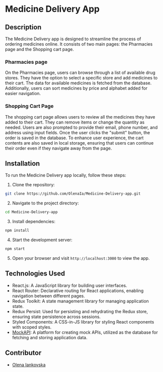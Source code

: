 # Medicine Delivery App

## Description

The Medicine Delivery app is designed to streamline the process of ordering
medicines online. It consists of two main pages: the Pharmacies page and the
Shopping cart page.

### Pharmacies page

On the Pharmacies page, users can browse through a list of available drug
stores. They have the option to select a specific store and add medicines to
their cart. The data for available medicines is fetched from the database.
Additionally, users can sort medicines by price and alphabet added for easier
navigation.

### Shopping Cart Page

The shopping cart page allows users to review all the medicines they have added
to their cart. They can remove items or change the quantity as needed. Users are
also prompted to provide their email, phone number, and address using input
fields. Once the user clicks the "submit" button, the order is saved in the
database. To enhance user experience, the cart contents are also saved in local
storage, ensuring that users can continue their order even if they navigate away
from the page.

## Installation

To run the Medicine Delivery app locally, follow these steps:

1. Clone the repository:

```bash
git clone https://github.com/OlenaIa/Medicine-Delivery-app.git
```

2. Navigate to the project directory:

```bash
cd Medicine-Delivery-app
```

3. Install dependencies:

```bash
npm install
```

4. Start the development server:

```bash
npm start
```

5. Open your browser and visit `http://localhost:3000` to view the app.

## Technologies Used

- React.js: A JavaScript library for building user interfaces.
- React Router: Declarative routing for React applications, enabling navigation
  between different pages.
- Redux Toolkit: A state management library for managing application state.
- Redux Persist: Used for persisting and rehydrating the Redux store, ensuring
  state persistence across sessions.
- Styled Components: A CSS-in-JS library for styling React components with
  scoped styles.
- [MockAPI](https://mockapi.io/): A platform for creating mock APIs, utilized as
  the database for fetching and storing application data.

## Contributor

- [Olena Iankovska](https://github.com/OlenaIa)
